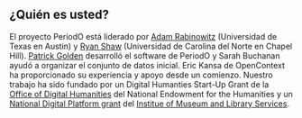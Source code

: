 ## ¿Quién es usted?

El proyecto PeriodO está liderado por [Adam Rabinowitz][adm] (Universidad de Texas en Austin) y [Ryan Shaw][ryn] (Universidad de Carolina del Norte en Chapel Hill). [Patrick Golden][ptg] desarrolló el software de PeriodO y Sarah Buchanan ayudó a organizar el conjunto de datos inicial. Eric Kansa de OpenContext ha proporcionado su experiencia y apoyo desde un comienzo. Nuestro trabajo ha sido fundado por un Digital Humanties Start-Up Grant de la [Office of Digital Humanities][odh] del National Endowment for the Humanities y un [National Digital Platform grant](https://www.imls.gov/grants/awarded/lg-70-16-0009-16) del [Institue of Museum and Library Services][imls].

[adm]: http://www.utexas.edu/cola/depts/classics/faculty/atr253
[ryn]: https://aeshin.org/
[utl]: https://lib.utexas.edu
[ptg]: http://ptgolden.org
[sft]: https://github.com/periodo
[con]: /contributors/
[odh]: http://www.neh.gov/divisions/odh
[imls]: http://imls.gov
